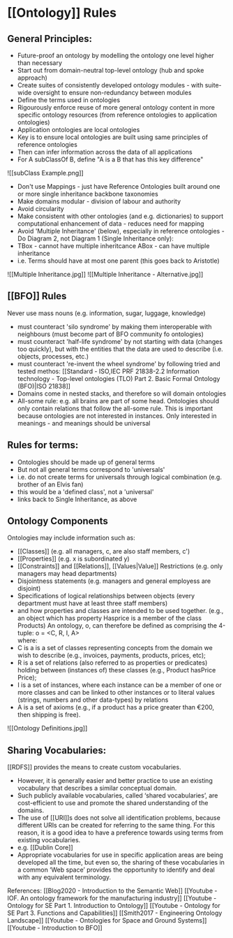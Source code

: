# [[Ontology]] Rules

## General Principles:
 - Future-proof an ontology by modelling the ontology one level higher than necessary
 -  Start out from domain-neutral top-level ontology (hub and spoke approach)
 - Create suites of consistently developed ontology modules - with suite-wide oversight to ensure non-redundancy between modules
 - Define the terms used in ontologies
 - Rigourously enforce reuse of more general ontology content in more specific ontology resources (from reference ontologies to application ontologies)
 - Application ontologies are local ontologies
 - Key is to ensure local ontologies are built using same principles of reference ontologies
 - Then can infer information across the data of all applications
 - For A subClassOf B, define "A is a B that has this key difference"

![[subClass Example.png]]

 - Don't use Mappings - just have Reference Ontologies built around one or more single inheritance backbone taxonomies
 - Make domains modular - division of labour and authority
 - Avoid circularity
 - Make consistent with other ontologies (and e.g. dictionaries) to support computational enhancement of data - reduces need for mapping
 - Avoid 'Multiple Inheritance' (below), especially in reference ontologies - Do Diagram 2, not Diagram 1 (Single Inheritance only):
 - TBox - cannot have multiple inheritcance
    ABox - can have multiple inheritance
 - i.e. Terms should have at most one parent (this goes back to Aristotle)

![[Multiple Inheritance.jpg]]
![[Multiple Inheritance - Alternative.jpg]]

## [[BFO]] Rules
Never use mass nouns (e.g. information, sugar, luggage, knowledge)
 - must counteract 'silo syndrome' by making them interoperable with neighbours (must become part of BFO community fo ontologies)
 - must counteract 'half-life syndrome' by not starting with data (changes too quickly), but with the entities that the data are used to describe (i.e. objects, processes, etc.)
 - must counteract 're-invent the wheel syndrome' by following tried and tested methos:
   [[Standard - ISO,IEC PRF 21838-2.2 Information technology - Top-level ontologies (TLO) Part 2. Basic Formal Ontology (BFO)|ISO 21838]]
 - Domains come in nested stacks, and therefore so will domain ontologies
 - All-some rule: e.g. all brains are part of some head. Ontologies should only contain relations that follow the all-some rule. This is important because ontologies are not interested in instances. Only interested in meanings - and meanings should be universal


## Rules for terms:
 - Ontologies should be made up of general terms
 - But not all general terms correspond to 'universals'
 - i.e. do not create terms for universals through logical combination (e.g. brother of an Elvis fan)
 - this would be a 'defined class', not a 'universal'
 - links back to Single Inheritance, as above


## Ontology Components
Ontologies may include information such as:
 - [[Classes]] (e.g. all managers, c, are also staff members, c')
 - [[Properties]] (e.g. x is subordinated y)
 - [[Constraints]] and [[Relations]], [[Values|Value]] Restrictions (e.g. only managers may head departments)
 - Disjointness statements (e.g. managers and general employess are disjoint)
 - Specifications of logical relationships between objects (every department must have at least three staff members)
 - and how properties and classes are intended to be used together. (e.g., an object which has property Hasprice is a member of the class Products)
An ontology, o, can therefore be defined as comprising the 4-tuple:
	o = <C, R, I, A>	
where:
 - C is a is a set of classes representing concepts from the domain we wish to describe (e.g., invoices, payments, products, prices, etc);
 - R is a set of relations (also referred to as properties or predicates) holding between (instances of) these classes (e.g., Product hasPrice Price);
 - I is a set of instances, where each instance can be a member of one or more classes and can be linked to other instances or to literal values (strings, numbers and other data-types) by relations
 - A is a set of axioms (e.g., if a product has a price greater than €200, then shipping is free).	

![[Ontology Definitions.jpg]]


## Sharing Vocabularies:
[[RDFS]] provides the means to create custom vocabularies.
 - However, it is generally easier and better practice to use an existing vocabulary that describes a similar conceptual domain.
 - Such publicly available vocabularies, called ‘shared vocabularies’, are cost-efficient to use and promote the shared understanding of the domains.
 - The use of [[URI]]s does not solve all identification problems, because different URIs can be created for referring to the same thing. For this reason, it is a good idea to have a preference towards using terms from existing vocabularies.
 - e.g. [[Dublin Core]]
 - Appropriate vocabularies for use in specific application areas are being developed all the time, but even so, the sharing of these vocabularies in a common ‘Web space’ provides the opportunity to identify and deal with any equivalent terminology.


References:
[[Blog2020 - Introduction to the Semantic Web]]
[[Youtube - IOF. An ontology framework for the manufacturing industry]]
[[Youtube - Ontology for SE Part 1. Introduction to Ontology]]
[[Youtube - Ontology for SE Part 3. Functions and Capabilities]]
[[Smith2017 - Engineering Ontology Landscape]]
[[Youtube - Ontologies for Space and Ground Systems]]
[[Youtube - Introduction to BFO]]